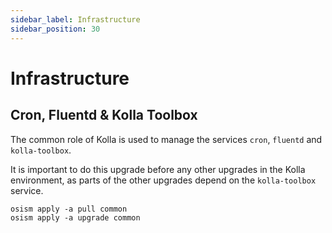 ```yaml
---
sidebar_label: Infrastructure
sidebar_position: 30
---
```


# Infrastructure

## Cron, Fluentd & Kolla Toolbox

The common role of Kolla is used to manage the services `cron`, `fluentd`
and `kolla-toolbox`.

It is important to do this upgrade before any other upgrades in the Kolla
environment, as parts of the other upgrades depend on the `kolla-toolbox`
service.

```
osism apply -a pull common
osism apply -a upgrade common
```
